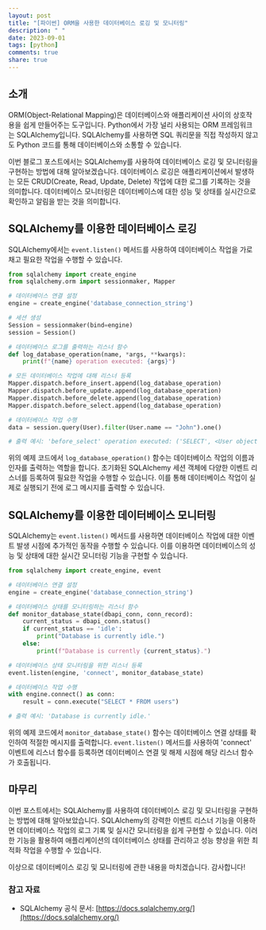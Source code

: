 ```yaml
---
layout: post
title: "[파이썬] ORM을 사용한 데이터베이스 로깅 및 모니터링"
description: " "
date: 2023-09-01
tags: [python]
comments: true
share: true
---
```


## 소개

ORM(Object-Relational Mapping)은 데이터베이스와 애플리케이션 사이의 상호작용을 쉽게 만들어주는 도구입니다. Python에서 가장 널리 사용되는 ORM 프레임워크는 SQLAlchemy입니다. SQLAlchemy를 사용하면 SQL 쿼리문을 직접 작성하지 않고도 Python 코드를 통해 데이터베이스와 소통할 수 있습니다.

이번 블로그 포스트에서는 SQLAlchemy를 사용하여 데이터베이스 로깅 및 모니터링을 구현하는 방법에 대해 알아보겠습니다. 데이터베이스 로깅은 애플리케이션에서 발생하는 모든 CRUD(Create, Read, Update, Delete) 작업에 대한 로그를 기록하는 것을 의미합니다. 데이터베이스 모니터링은 데이터베이스에 대한 성능 및 상태를 실시간으로 확인하고 알림을 받는 것을 의미합니다.

## SQLAlchemy를 이용한 데이터베이스 로깅

SQLAlchemy에서는 `event.listen()` 메서드를 사용하여 데이터베이스 작업을 가로채고 필요한 작업을 수행할 수 있습니다.

```python
from sqlalchemy import create_engine
from sqlalchemy.orm import sessionmaker, Mapper

# 데이터베이스 연결 설정
engine = create_engine('database_connection_string')

# 세션 생성
Session = sessionmaker(bind=engine)
session = Session()

# 데이터베이스 로그를 출력하는 리스너 함수
def log_database_operation(name, *args, **kwargs):
    print(f"{name} operation executed: {args}")

# 모든 데이터베이스 작업에 대해 리스너 등록
Mapper.dispatch.before_insert.append(log_database_operation)
Mapper.dispatch.before_update.append(log_database_operation)
Mapper.dispatch.before_delete.append(log_database_operation)
Mapper.dispatch.before_select.append(log_database_operation)

# 데이터베이스 작업 수행
data = session.query(User).filter(User.name == "John").one()

# 출력 예시: 'before_select' operation executed: ('SELECT', <User object at 0x7f3948e62f10>)
```

위의 예제 코드에서 `log_database_operation()` 함수는 데이터베이스 작업의 이름과 인자를 출력하는 역할을 합니다. 초기화된 SQLAlchemy 세션 객체에 다양한 이벤트 리스너를 등록하여 필요한 작업을 수행할 수 있습니다. 이를 통해 데이터베이스 작업이 실제로 실행되기 전에 로그 메시지를 출력할 수 있습니다.

## SQLAlchemy를 이용한 데이터베이스 모니터링

SQLAlchemy는 `event.listen()` 메서드를 사용하면 데이터베이스 작업에 대한 이벤트 발생 시점에 추가적인 동작을 수행할 수 있습니다. 이를 이용하면 데이터베이스의 성능 및 상태에 대한 실시간 모니터링 기능을 구현할 수 있습니다.

```python
from sqlalchemy import create_engine, event

# 데이터베이스 연결 설정
engine = create_engine('database_connection_string')

# 데이터베이스 상태를 모니터링하는 리스너 함수
def monitor_database_state(dbapi_conn, conn_record):
    current_status = dbapi_conn.status()
    if current_status == 'idle':
        print("Database is currently idle.")
    else:
        print(f"Database is currently {current_status}.")

# 데이터베이스 상태 모니터링을 위한 리스너 등록
event.listen(engine, 'connect', monitor_database_state)

# 데이터베이스 작업 수행
with engine.connect() as conn:
    result = conn.execute("SELECT * FROM users")

# 출력 예시: 'Database is currently idle.'
```

위의 예제 코드에서 `monitor_database_state()` 함수는 데이터베이스 연결 상태를 확인하여 적절한 메시지를 출력합니다. `event.listen()` 메서드를 사용하여 'connect' 이벤트에 리스너 함수를 등록하면 데이터베이스 연결 및 해제 시점에 해당 리스너 함수가 호출됩니다.

## 마무리

이번 포스트에서는 SQLAlchemy를 사용하여 데이터베이스 로깅 및 모니터링을 구현하는 방법에 대해 알아보았습니다. SQLAlchemy의 강력한 이벤트 리스너 기능을 이용하면 데이터베이스 작업의 로그 기록 및 실시간 모니터링을 쉽게 구현할 수 있습니다. 이러한 기능을 활용하여 애플리케이션의 데이터베이스 상태를 관리하고 성능 향상을 위한 최적화 작업을 수행할 수 있습니다.

이상으로 데이터베이스 로깅 및 모니터링에 관한 내용을 마치겠습니다. 감사합니다!

### 참고 자료

- SQLAlchemy 공식 문서: [https://docs.sqlalchemy.org/](https://docs.sqlalchemy.org/)